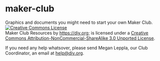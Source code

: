 maker-club
==========

Graphics and documents you might need to start your own Maker Club. <a rel="license" href="http://creativecommons.org/licenses/by-nc-sa/3.0/deed.en_US"><img alt="Creative Commons License" style="border-width:0" src="http://i.creativecommons.org/l/by-nc-sa/3.0/80x15.png" /></a><br /><span xmlns:dct="http://purl.org/dc/terms/" property="dct:title">Maker Club Resources</span> by <a xmlns:cc="http://creativecommons.org/ns#" href="https://diy.org" property="cc:attributionName" rel="cc:attributionURL">https://diy.org</a>; is licensed under a <a rel="license" href="http://creativecommons.org/licenses/by-nc-sa/3.0/deed.en_US">Creative Commons Attribution-NonCommercial-ShareAlike 3.0 Unported License</a>.

If you need any help whatsover, please send Megan Leppla, our Club Coordinator, an email at help@diy.org.

